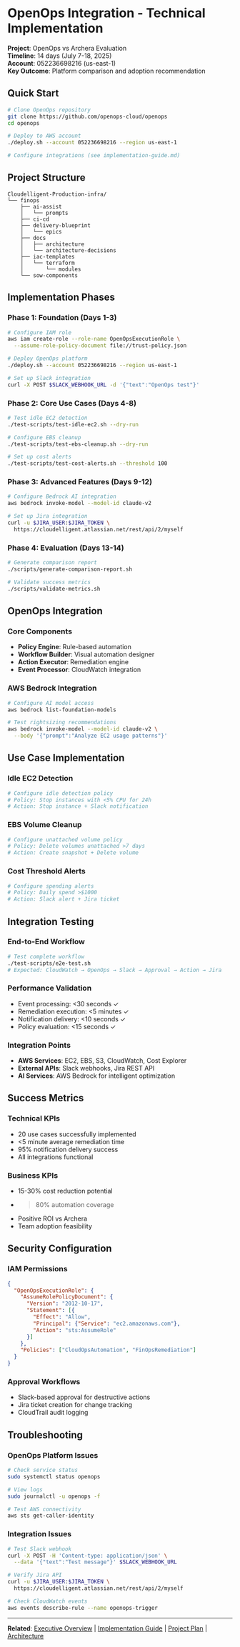 # OpenOps Integration - Technical Implementation

**Project**: OpenOps vs Archera Evaluation  
**Timeline**: 14 days (July 7-18, 2025)  
**Account**: 052236698216 (us-east-1)  
**Key Outcome**: Platform comparison and adoption recommendation

## Quick Start

```bash
# Clone OpenOps repository
git clone https://github.com/openops-cloud/openops
cd openops

# Deploy to AWS account
./deploy.sh --account 052236698216 --region us-east-1

# Configure integrations (see implementation-guide.md)
```

## Project Structure

```
Cloudelligent-Production-infra/
└── finops
    ├── ai-assist
    │   └── prompts
    ├── ci-cd
    ├── delivery-blueprint
    │   └── epics
    ├── docs
    │   ├── architecture
    │   └── architecture-decisions
    ├── iac-templates
    │   └── terraform
    │       └── modules
    └── sow-components
```

## Implementation Phases

### Phase 1: Foundation (Days 1-3)
```bash
# Configure IAM role
aws iam create-role --role-name OpenOpsExecutionRole \
  --assume-role-policy-document file://trust-policy.json

# Deploy OpenOps platform
./deploy.sh --account 052236698216 --region us-east-1

# Set up Slack integration
curl -X POST $SLACK_WEBHOOK_URL -d '{"text":"OpenOps test"}'
```

### Phase 2: Core Use Cases (Days 4-8)
```bash
# Test idle EC2 detection
./test-scripts/test-idle-ec2.sh --dry-run

# Configure EBS cleanup
./test-scripts/test-ebs-cleanup.sh --dry-run

# Set up cost alerts
./test-scripts/test-cost-alerts.sh --threshold 100
```

### Phase 3: Advanced Features (Days 9-12)
```bash
# Configure Bedrock AI integration
aws bedrock invoke-model --model-id claude-v2

# Set up Jira integration
curl -u $JIRA_USER:$JIRA_TOKEN \
  https://cloudelligent.atlassian.net/rest/api/2/myself
```

### Phase 4: Evaluation (Days 13-14)
```bash
# Generate comparison report
./scripts/generate-comparison-report.sh

# Validate success metrics
./scripts/validate-metrics.sh
```

## OpenOps Integration

### Core Components
- **Policy Engine**: Rule-based automation
- **Workflow Builder**: Visual automation designer
- **Action Executor**: Remediation engine
- **Event Processor**: CloudWatch integration

### AWS Bedrock Integration
```bash
# Configure AI model access
aws bedrock list-foundation-models

# Test rightsizing recommendations
aws bedrock invoke-model --model-id claude-v2 \
  --body '{"prompt":"Analyze EC2 usage patterns"}'
```

## Use Case Implementation

### Idle EC2 Detection
```bash
# Configure idle detection policy
# Policy: Stop instances with <5% CPU for 24h
# Action: Stop instance + Slack notification
```

### EBS Volume Cleanup
```bash
# Configure unattached volume policy
# Policy: Delete volumes unattached >7 days
# Action: Create snapshot + Delete volume
```

### Cost Threshold Alerts
```bash
# Configure spending alerts
# Policy: Daily spend >$1000
# Action: Slack alert + Jira ticket
```

## Integration Testing

### End-to-End Workflow
```bash
# Test complete workflow
./test-scripts/e2e-test.sh
# Expected: CloudWatch → OpenOps → Slack → Approval → Action → Jira
```

### Performance Validation
- Event processing: <30 seconds ✓
- Remediation execution: <5 minutes ✓
- Notification delivery: <10 seconds ✓
- Policy evaluation: <15 seconds ✓

### Integration Points
- **AWS Services**: EC2, EBS, S3, CloudWatch, Cost Explorer
- **External APIs**: Slack webhooks, Jira REST API
- **AI Services**: AWS Bedrock for intelligent optimization

## Success Metrics

### Technical KPIs
- 20 use cases successfully implemented
- <5 minute average remediation time
- 95% notification delivery success
- All integrations functional

### Business KPIs
- 15-30% cost reduction potential
- >80% automation coverage
- Positive ROI vs Archera
- Team adoption feasibility

## Security Configuration

### IAM Permissions
```json
{
  "OpenOpsExecutionRole": {
    "AssumeRolePolicyDocument": {
      "Version": "2012-10-17",
      "Statement": [{
        "Effect": "Allow",
        "Principal": {"Service": "ec2.amazonaws.com"},
        "Action": "sts:AssumeRole"
      }]
    },
    "Policies": ["CloudOpsAutomation", "FinOpsRemediation"]
  }
}
```

### Approval Workflows
- Slack-based approval for destructive actions
- Jira ticket creation for change tracking
- CloudTrail audit logging

## Troubleshooting

### OpenOps Platform Issues
```bash
# Check service status
sudo systemctl status openops

# View logs
sudo journalctl -u openops -f

# Test AWS connectivity
aws sts get-caller-identity
```

### Integration Issues
```bash
# Test Slack webhook
curl -X POST -H 'Content-type: application/json' \
  --data '{"text":"Test message"}' $SLACK_WEBHOOK_URL

# Verify Jira API
curl -u $JIRA_USER:$JIRA_TOKEN \
  https://cloudelligent.atlassian.net/rest/api/2/myself

# Check CloudWatch events
aws events describe-rule --name openops-trigger
```

---

**Related**: [Executive Overview](README_exec.md) | [Implementation Guide](implementation-guide.md) | [Project Plan](project-plan.md) | [Architecture](../docs/openops-architecture.md)